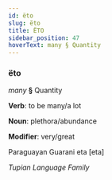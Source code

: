 ```yaml
---
id: ëto
slug: ëto
title: ËTO
sidebar_position: 47
hoverText: many § Quantity
---
```


### ëto

*many* **§** Quantity

**Verb**: to be many/a lot

**Noun**: plethora/abundance

**Modifier**: very/great

Paraguayan Guarani eta [eta]

*Tupian Language Family*